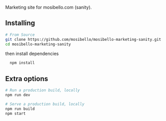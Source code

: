 Marketing site for mosibello.com (sanity).

## Installing

```bash
# From Source
git clone https://github.com/mosibello/mosibello-marketing-sanity.git
cd mosibello-marketing-sanity
```

then install dependencies

```bash
  npm install
```

## Extra options

```bash
# Run a production build, locally
npm run dev

# Serve a production build, locally
npm run build
npm start
```
